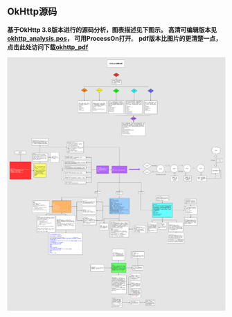 ## OkHttp源码 ## 


**基于OkHttp 3.8版本进行的源码分析，图表描述见下图示。**
**高清可编辑版本见[okhttp_analysis.pos](okhttp_analysis.pos "可编辑版本")，  可用ProcessOn打开**。 
**pdf版本比图片的更清楚一点，点击此处访问下载[okhttp_pdf](okhttp_pdf.pdf)**



![图示](okhttp_analysis.jpg)
